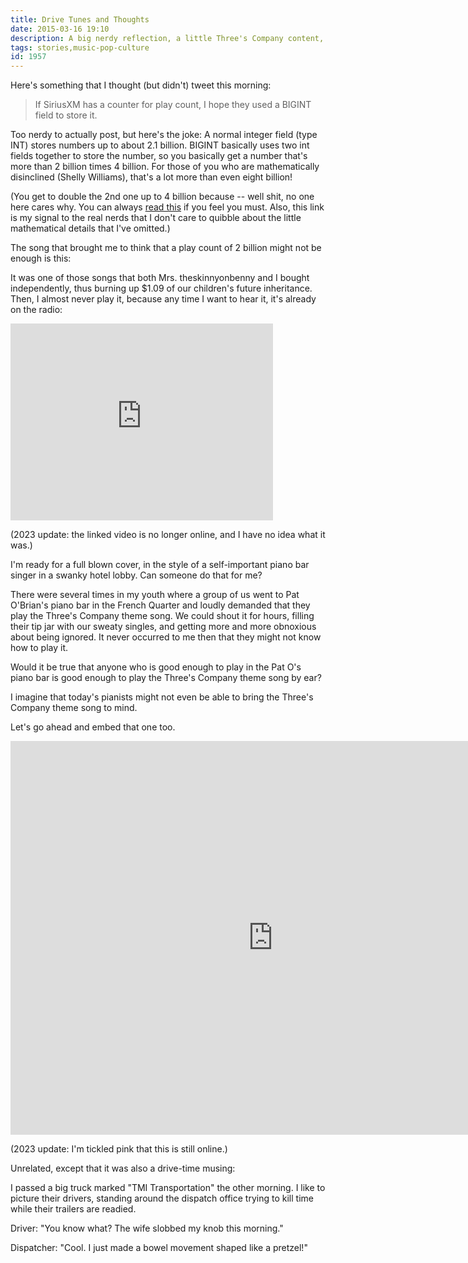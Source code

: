 ```yaml
---
title: Drive Tunes and Thoughts
date: 2015-03-16 19:10
description: A big nerdy reflection, a little Three's Company content, and then an out-of-the-blue joke that really hits.
tags: stories,music-pop-culture
id: 1957
---
```

Here's something that I thought (but didn't) tweet this morning:

<blockquote>If SiriusXM has a counter for play count, I hope they used a BIGINT field to store it.</blockquote>

Too nerdy to actually post, but here's the joke:  A normal integer field (type INT) stores numbers up to about 2.1 billion.  BIGINT basically uses two int fields together to store the number, so you basically get a number that's more than 2 billion times 4 billion.  For those of you who are mathematically disinclined (Shelly Williams), that's a lot more than even eight billion!  

(You get to double the 2nd one up to 4 billion because -- well shit, no one here cares why.  You can always <a href="https://learn.microsoft.com/en-us/sql/t-sql/data-types/int-bigint-smallint-and-tinyint-transact-sql?view=sql-server-ver16" target="_blank">read this</a> if you feel you must.  Also, this link is my signal to the real nerds that I don't care to quibble about the little mathematical details that I've omitted.)

The song that brought me to think that a play count of 2 billion might not be enough is this:

It was one of those songs that both Mrs. theskinnyonbenny and I bought independently, thus burning up $1.09 of our children's future inheritance.  Then, I almost never play it, because any time I want to hear it, it's already on the radio:

<iframe width="420" height="315" src="https://www.youtube.com/embed/CmQy6qgV2cM" frameborder="0" allowfullscreen></iframe>

(2023 update:  the linked video is no longer online, and I have no idea what it was.)

I'm ready for a full blown cover, in the style of a self-important piano bar singer in a swanky hotel lobby.  Can someone do that for me?

There were several times in my youth where a group of us went to Pat O'Brian's piano bar in the French Quarter and loudly demanded that they play the Three's Company theme song.  We could shout it for hours, filling their tip jar with our sweaty singles, and getting more and more obnoxious about being ignored.  It never occurred to me then that they might not know how to play it.  

Would it be true that anyone who is good enough to play in the Pat O's piano bar is good enough to play the Three's Company theme song by ear?

I imagine that today's pianists might not even be able to bring the Three's Company theme song to mind.

Let's go ahead and embed that one too.

<iframe width="840" height="630" src="https://www.youtube.com/embed/rX0cSaaLcXo" title="Three&#39;s Company Season Four theme song" frameborder="0" allow="accelerometer; autoplay; clipboard-write; encrypted-media; gyroscope; picture-in-picture; web-share" allowfullscreen></iframe>

(2023 update:  I'm tickled pink that this is still online.)

Unrelated, except that it was also a drive-time musing:

I passed a big truck marked "TMI Transportation" the other morning.  I like to picture their drivers, standing around the dispatch office trying to kill time while their trailers are readied.  

Driver:  "You know what?  The wife slobbed my knob this morning." 

Dispatcher:  "Cool.  I just made a bowel movement shaped like a pretzel!"